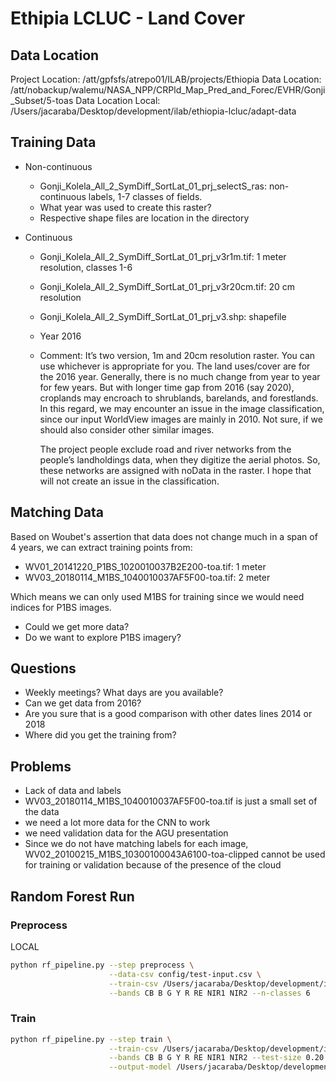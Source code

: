 # Ethipia LCLUC - Land Cover

## Data Location

Project Location: /att/gpfsfs/atrepo01/ILAB/projects/Ethiopia
Data Location: /att/nobackup/walemu/NASA_NPP/CRPld_Map_Pred_and_Forec/EVHR/Gonji_Subset/5-toas
Data Location Local: /Users/jacaraba/Desktop/development/ilab/ethiopia-lcluc/adapt-data

## Training Data

- Non-continuous
  - Gonji_Kolela_All_2_SymDiff_SortLat_01_prj_selectS_ras: non-continuous labels, 1-7 classes of fields.
  - What year was used to create this raster?
  - Respective shape files are location in the directory

- Continuous
  - Gonji_Kolela_All_2_SymDiff_SortLat_01_prj_v3r1m.tif: 1 meter resolution, classes 1-6
  - Gonji_Kolela_All_2_SymDiff_SortLat_01_prj_v3r20cm.tif: 20 cm resolution
  - Gonji_Kolela_All_2_SymDiff_SortLat_01_prj_v3.shp: shapefile
  - Year 2016
  - Comment: It’s two version, 1m and 20cm resolution raster. You can use whichever is appropriate for you.
    The land uses/cover are for the 2016 year. Generally, there is no much change from year to year for few years.
    But with longer time gap from 2016 (say 2020), croplands may encroach to shrublands, barelands, and forestlands.
    In this regard, we may encounter an issue in the image classification, since our input WorldView images are mainly in 2010.
    Not sure, if we should also consider other similar images.

    The project people exclude road and river networks from the people’s landholdings data, when they digitize the aerial photos.
    So, these networks are assigned with noData in the raster. I hope that will not create an issue in the classification.

## Matching Data

Based on Woubet's assertion that data does not change much in a span of 4 years, we can extract training points from:

- WV01_20141220_P1BS_1020010037B2E200-toa.tif: 1 meter
- WV03_20180114_M1BS_1040010037AF5F00-toa.tif: 2 meter

Which means we can only used M1BS for training since we would need indices for P1BS images. 

- Could we get more data?
- Do we want to explore P1BS imagery?

## Questions

- Weekly meetings? What days are you available?
- Can we get data from 2016?
- Are you sure that is a good comparison with other dates lines 2014 or 2018
- Where did you get the training from?

## Problems

- Lack of data and labels
- WV03_20180114_M1BS_1040010037AF5F00-toa.tif is just a small set of the data
- we need a lot more data for the CNN to work
- we need validation data for the AGU presentation
- Since we do not have matching labels for each image, WV02_20100215_M1BS_10300100043A6100-toa-clipped cannot be used for training
or validation because of the presence of the cloud

## Random Forest Run

### Preprocess

LOCAL

```bash
python rf_pipeline.py --step preprocess \
                      --data-csv config/test-input.csv \
                      --train-csv /Users/jacaraba/Desktop/development/ilab/ethiopia-lcluc/adapt-data/random_forest/rf-data.csv \
                      --bands CB B G Y R RE NIR1 NIR2 --n-classes 6
```

### Train

```bash
python rf_pipeline.py --step train \
                      --train-csv /Users/jacaraba/Desktop/development/ilab/ethiopia-lcluc/adapt-data/random_forest/rf-data.csv \
                      --bands CB B G Y R RE NIR1 NIR2 --test-size 0.20 --seed 22 --n-trees 20 --max-features log2 \
                      --output-model /Users/jacaraba/Desktop/development/ilab/ethiopia-lcluc/adapt-data/random_forest/rf-ethiopia-8band.pkl
```